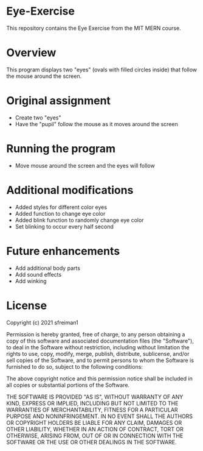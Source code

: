 # Eye-Exercise
This repository contains the Eye Exercise from the MIT MERN course.

# Overview

This program displays two "eyes" (ovals with filled circles inside) that follow the mouse around the screen.

# Original assignment

* Create two "eyes"
* Have the "pupil" follow the mouse as it moves around the screen

# Running the program

* Move mouse around the screen and the eyes will follow

# Additional modifications

* Added styles for different color eyes
* Added function to change eye color
* Added blink function to randomly change eye color
* Set blinking to occur every half second

# Future enhancements

* Add additional body parts
* Add sound effects
* Add winking

# License

Copyright (c) 2021 sfreiman1

Permission is hereby granted, free of charge, to any person obtaining a copy
of this software and associated documentation files (the "Software"), to deal
in the Software without restriction, including without limitation the rights
to use, copy, modify, merge, publish, distribute, sublicense, and/or sell
copies of the Software, and to permit persons to whom the Software is
furnished to do so, subject to the following conditions:

The above copyright notice and this permission notice shall be included in all
copies or substantial portions of the Software.

THE SOFTWARE IS PROVIDED "AS IS", WITHOUT WARRANTY OF ANY KIND, EXPRESS OR
IMPLIED, INCLUDING BUT NOT LIMITED TO THE WARRANTIES OF MERCHANTABILITY,
FITNESS FOR A PARTICULAR PURPOSE AND NONINFRINGEMENT. IN NO EVENT SHALL THE
AUTHORS OR COPYRIGHT HOLDERS BE LIABLE FOR ANY CLAIM, DAMAGES OR OTHER
LIABILITY, WHETHER IN AN ACTION OF CONTRACT, TORT OR OTHERWISE, ARISING FROM,
OUT OF OR IN CONNECTION WITH THE SOFTWARE OR THE USE OR OTHER DEALINGS IN THE
SOFTWARE.

